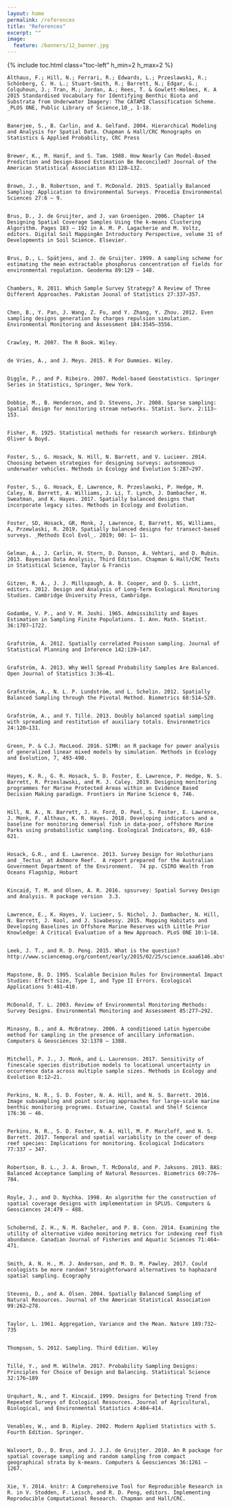```yaml
---
layout: home
permalink: /references
title: "References"
excerpt: ""
image:
  feature: /banners/12_banner.jpg
---
```

{% include toc.html class="toc-left" h_min=2 h_max=2 %}

    Althaus, F.; Hill, N.; Ferrari, R.; Edwards, L.; Przeslawski, R.; Schönberg, C. H. L.; Stuart-Smith, R.; Barrett, N.; Edgar, G.; Colquhoun, J.; Tran, M.; Jordan, A.; Rees, T. & Gowlett-Holmes, K. A 2015 Standardised Vocabulary for Identifying Benthic Biota and Substrata from Underwater Imagery: The CATAMI Classification Scheme. _PLOS ONE, Public Library of Science,10_, 1-18.


    Banerjee, S., B. Carlin, and A. Gelfand. 2004. Hierarchical Modeling and Analysis for Spatial Data. Chapman & Hall/CRC Monographs on Statistics & Applied Probability, CRC Press


    Brewer, K., M. Hanif, and S. Tam. 1988. How Nearly Can Model-Based Prediction and Design-Based Estimation Be Reconciled? Journal of the American Statistical Association 83:128–132. 


    Brown, J., B. Robertson, and T. McDonald. 2015. Spatially Balanced Sampling: Application to Environmental Surveys. Procedia Environmental Sciences 27:6 – 9. 


    Brus, D., J. de Gruijter, and J. van Groenigen. 2006. Chapter 14 Designing Spatial Coverage Samples Using the k-means Clustering Algorithm. Pages 183 – 192 in A. M. P. Lagacherie and M. Voltz, editors. Digital Soil MappingAn Introductory Perspective, volume 31 of Developments in Soil Science. Elsevier. 


    Brus, D., L. Spätjens, and J. de Gruijter. 1999. A sampling scheme for estimating the mean extractable phosphorus concentration of fields for environmental regulation. Geoderma 89:129 – 148. 


    Chambers, R. 2011. Which Sample Survey Strategy? A Review of Three Different Approaches. Pakistan Jounal of Statistics 27:337–357.


    Chen, B., Y. Pan, J. Wang, Z. Fu, and Y. Zhang, Y. Zhou. 2012. Even sampling designs generation by charges repulsion simulation. Environmental Monitoring and Assessment 184:3545–3556. 


    Crawley, M. 2007. The R Book. Wiley. 


    de Vries, A., and J. Meys. 2015. R For Dummies. Wiley.


    Diggle, P., and P. Ribeiro. 2007. Model-based Geostatistics. Springer Series in Statistics, Springer, New York. 


    Dobbie, M., B. Henderson, and D. Stevens, Jr. 2008. Sparse sampling: Spatial design for monitoring stream networks. Statist. Surv. 2:113–153. 


    Fisher, R. 1925. Statistical methods for research workers. Edinburgh Oliver & Boyd.


    Foster, S., G. Hosack, N. Hill, N. Barrett, and V. Lucieer. 2014. Choosing between strategies for designing surveys: autonomous underwater vehicles. Methods in Ecology and Evolution 5:287–297. 


    Foster, S., G. Hosack, E. Lawrence, R. Przeslawski, P. Hedge, M. Caley, N. Barrett, A. Williams, J. Li, T. Lynch, J. Dambacher, H. Sweatman, and K. Hayes. 2017. Spatially balanced designs that incorporate legacy sites. Methods in Ecology and Evolution. 


    Foster, SD, Hosack, GR, Monk, J, Lawrence, E, Barrett, NS, Williams, A, Przewlaski, R. 2019. Spatially balanced designs for transect‐based surveys. _Methods Ecol Evol_. 2019; 00: 1– 11.


    Gelman, A., J. Carlin, H. Stern, D. Dunson, A. Vehtari, and D. Rubin. 2013. Bayesian Data Analysis, Third Edition. Chapman & Hall/CRC Texts in Statistical Science, Taylor & Francis


    Gitzen, R. A., J. J. Millspaugh, A. B. Cooper, and D. S. Licht, editors. 2012. Design and Analysis of Long-Term Ecological Monitoring Studies. Cambridge University Press, Cambridge.


    Godambe, V. P., and V. M. Joshi. 1965. Admissibility and Bayes Estimation in Sampling Finite Populations. I. Ann. Math. Statist. 36:1707–1722. 


    Grafström, A. 2012. Spatially correlated Poisson sampling. Journal of Statistical Planning and Inference 142:139–147. 


    Grafström, A. 2013. Why Well Spread Probability Samples Are Balanced. Open Journal of Statistics 3:36–41. 


    Grafström, A., N. L. P. Lundström, and L. Schelin. 2012. Spatially Balanced Sampling through the Pivotal Method. Biometrics 68:514–520. 


    Grafström, A., and Y. Tillé. 2013. Doubly balanced spatial sampling with spreading and restitution of auxiliary totals. Environmetrics 24:120–131. 


    Green, P. & C.J. MacLeod. 2016. SIMR: an R package for power analysis of generalized linear mixed models by simulation. Methods in Ecology and Evolution, 7, 493-498.


    Hayes, K. R., G. R. Hosack, S. D. Foster, E. Lawrence, P. Hedge, N. S. Barrett, R. Przeslawski, and M. J. Caley. 2019. Designing monitoring programmes for Marine Protected Areas within an Evidence Based Decision Making paradigm. Frontiers in Marine Science 6, 746.


    Hill, N. A., N. Barrett, J. H. Ford, D. Peel, S. Foster, E. Lawrence, J. Monk, F. Althaus, K. R. Hayes. 2018. Developing indicators and a baseline for monitoring demersal fish in data-poor, offshore Marine Parks using probabilistic sampling. Ecological Indicators, 89, 610-621.


    Hosack, G.R., and E. Lawrence. 2013. Survey Design for Holothurians and _Tectus_ at Ashmore Reef.  A report prepared for the Australian Government Department of the Environment.  74 pp. CSIRO Wealth from Oceans Flagship, Hobart


    Kincaid, T. M. and Olsen, A. R. 2016. spsurvey: Spatial Survey Design and Analysis. R package version  3.3.


    Lawrence, E., K. Hayes, V. Lucieer, S. Nichol, J. Dambacher, N. Hill, N. Barrett, J. Kool, and J. Siwabessy. 2015. Mapping Habitats and Developing Baselines in Offshore Marine Reserves with Little Prior Knowledge: A Critical Evaluation of a New Approach. PLoS ONE 10:1–18. 


    Leek, J. T., and R. D. Peng. 2015. What is the question? http://www.sciencemag.org/content/early/2015/02/25/science.aaa6146.abstract.


    Mapstone, B. D. 1995. Scalable Decision Rules for Environmental Impact Studies: Effect Size, Type I, and Type II Errors. Ecological Applications 5:401–410. 


    McDonald, T. L. 2003. Review of Environmental Monitoring Methods: Survey Designs. Environmental Monitoring and Assessment 85:277–292. 


    Minasny, B., and A. McBratney. 2006. A conditioned Latin hypercube method for sampling in the presence of ancillary information. Computers & Geosciences 32:1378 – 1388. 


    Mitchell, P. J., J. Monk, and L. Laurenson. 2017. Sensitivity of finescale species distribution models to locational uncertainty in occurrence data across multiple sample sizes. Methods in Ecology and Evolution 8:12–21. 


    Perkins, N. R., S. D. Foster, N. A. Hill, and N. S. Barrett. 2016. Image subsampling and point scoring approaches for large-scale marine benthic monitoring programs. Estuarine, Coastal and Shelf Science 176:36 – 46. 


    Perkins, N. R., S. D. Foster, N. A. Hill, M. P. Marzloff, and N. S. Barrett. 2017. Temporal and spatial variability in the cover of deep reef species: Implications for monitoring. Ecological Indicators 77:337 – 347. 


    Robertson, B. L., J. A. Brown, T. McDonald, and P. Jaksons. 2013. BAS: Balanced Acceptance Sampling of Natural Resources. Biometrics 69:776–784. 


    Royle, J., and D. Nychka. 1998. An algorithm for the construction of spatial coverage designs with implementation in SPLUS. Computers & Geosciences 24:479 – 488. 


    Schobernd, Z. H., N. M. Bacheler, and P. B. Conn. 2014. Examining the utility of alternative video monitoring metrics for indexing reef fish abundance. Canadian Journal of Fisheries and Aquatic Sciences 71:464–471. 


    Smith, A. N. H., M. J. Anderson, and M. D. M. Pawley. 2017. Could ecologists be more random? Straightforward alternatives to haphazard spatial sampling. Ecography 


    Stevens, D., and A. Olsen. 2004. Spatially Balanced Sampling of Natural Resources. Journal of the American Statistical Association 99:262–278. 


    Taylor, L. 1961. Aggregation, Variance and the Mean. Nature 189:732–735


    Thompson, S. 2012. Sampling. Third Edition. Wiley


    Tillé, Y., and M. Wilhelm. 2017. Probability Sampling Designs: Principles for Choice of Design and Balancing. Statistical Science 32:176–189


    Urquhart, N., and T. Kincaid. 1999. Designs for Detecting Trend from Repeated Surveys of Ecological Resources. Journal of Agricultural, Biological, and Environmental Statistics 4:404–414. 


    Venables, W., and B. Ripley. 2002. Modern Applied Statistics with S. Fourth Edition. Springer.


    Walvoort, D., D. Brus, and J. J.J. de Gruijter. 2010. An R package for spatial coverage sampling and random sampling from compact geographical strata by k-means. Computers & Geosciences 36:1261 – 1267. 


    Xie, Y. 2014. knitr: A Comprehensive Tool for Reproducible Research in R. in V. Stodden, F. Leisch, and R. D. Peng, editors. Implementing Reproducible Computational Research. Chapman and Hall/CRC. 
